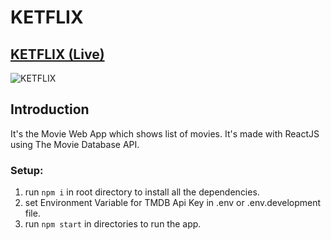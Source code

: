 # KETFLIX

## [KETFLIX (Live)](https://ketflix.netlify.app)

![KETFLIX](https://i.ibb.co/c6BHfGZ/ketflix-up.png)

## Introduction

It's the Movie Web App which shows list of movies. 
It's made with ReactJS using The Movie Database API.

### Setup:
1. run `npm i` in root directory to install all the dependencies.
2. set Environment Variable for TMDB Api Key in .env or .env.development file.
3. run `npm start` in directories to run the app.
